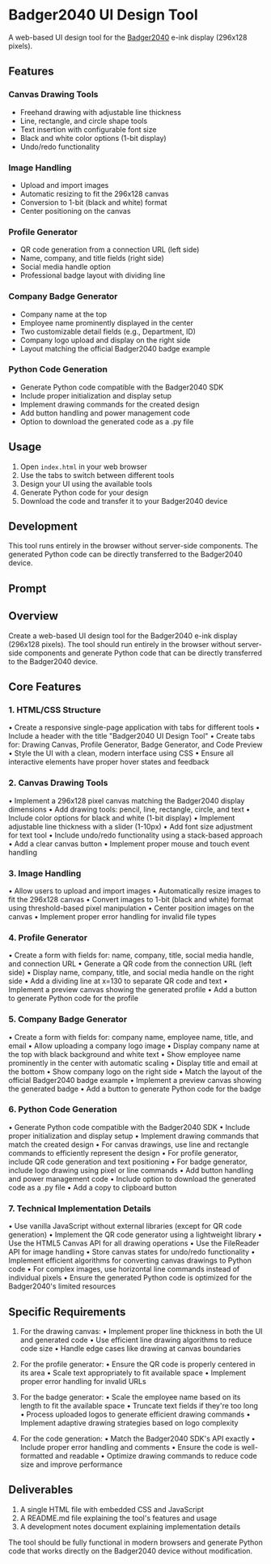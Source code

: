 # Badger2040 UI Design Tool

A web-based UI design tool for the [Badger2040](https://learn.pimoroni.com/article/getting-started-with-badger-2040#micropython-and-badger-2040) e-ink display (296x128 pixels).

## Features

### Canvas Drawing Tools
- Freehand drawing with adjustable line thickness
- Line, rectangle, and circle shape tools
- Text insertion with configurable font size
- Black and white color options (1-bit display)
- Undo/redo functionality

### Image Handling
- Upload and import images
- Automatic resizing to fit the 296x128 canvas
- Conversion to 1-bit (black and white) format
- Center positioning on the canvas

### Profile Generator
- QR code generation from a connection URL (left side)
- Name, company, and title fields (right side)
- Social media handle option
- Professional badge layout with dividing line

### Company Badge Generator
- Company name at the top
- Employee name prominently displayed in the center
- Two customizable detail fields (e.g., Department, ID)
- Company logo upload and display on the right side
- Layout matching the official Badger2040 badge example

### Python Code Generation
- Generate Python code compatible with the Badger2040 SDK
- Include proper initialization and display setup
- Implement drawing commands for the created design
- Add button handling and power management code
- Option to download the generated code as a .py file

## Usage

1. Open `index.html` in your web browser
2. Use the tabs to switch between different tools
3. Design your UI using the available tools
4. Generate Python code for your design
5. Download the code and transfer it to your Badger2040 device

## Development

This tool runs entirely in the browser without server-side components. The generated Python code can be directly transferred to the Badger2040 device.

## Prompt

## Overview
Create a web-based UI design tool for the Badger2040 e-ink display (296x128 
pixels). The tool should run entirely in the browser without server-side 
components and generate Python code that can be directly transferred to the 
Badger2040 device.

## Core Features

### 1. HTML/CSS Structure
• Create a responsive single-page application with tabs for different tools
• Include a header with the title "Badger2040 UI Design Tool"
• Create tabs for: Drawing Canvas, Profile Generator, Badge Generator, and 
Code Preview
• Style the UI with a clean, modern interface using CSS
• Ensure all interactive elements have proper hover states and feedback

### 2. Canvas Drawing Tools
• Implement a 296x128 pixel canvas matching the Badger2040 display dimensions
• Add drawing tools: pencil, line, rectangle, circle, and text
• Include color options for black and white (1-bit display)
• Implement adjustable line thickness with a slider (1-10px)
• Add font size adjustment for text tool
• Include undo/redo functionality using a stack-based approach
• Add a clear canvas button
• Implement proper mouse and touch event handling

### 3. Image Handling
• Allow users to upload and import images
• Automatically resize images to fit the 296x128 canvas
• Convert images to 1-bit (black and white) format using threshold-based pixel
manipulation
• Center position images on the canvas
• Implement proper error handling for invalid file types

### 4. Profile Generator
• Create a form with fields for: name, company, title, social media handle, 
and connection URL
• Generate a QR code from the connection URL (left side)
• Display name, company, title, and social media handle on the right side
• Add a dividing line at x=130 to separate QR code and text
• Implement a preview canvas showing the generated profile
• Add a button to generate Python code for the profile

### 5. Company Badge Generator
• Create a form with fields for: company name, employee name, title, and email
• Allow uploading a company logo image
• Display company name at the top with black background and white text
• Show employee name prominently in the center with automatic scaling
• Display title and email at the bottom
• Show company logo on the right side
• Match the layout of the official Badger2040 badge example
• Implement a preview canvas showing the generated badge
• Add a button to generate Python code for the badge

### 6. Python Code Generation
• Generate Python code compatible with the Badger2040 SDK
• Include proper initialization and display setup
• Implement drawing commands that match the created design
• For canvas drawings, use line and rectangle commands to efficiently 
represent the design
• For profile generator, include QR code generation and text positioning
• For badge generator, include logo drawing using pixel or line commands
• Add button handling and power management code
• Include option to download the generated code as a .py file
• Add a copy to clipboard button

### 7. Technical Implementation Details
• Use vanilla JavaScript without external libraries (except for QR code 
generation)
• Implement the QR code generator using a lightweight library
• Use the HTML5 Canvas API for all drawing operations
• Use the FileReader API for image handling
• Store canvas states for undo/redo functionality
• Implement efficient algorithms for converting canvas drawings to Python code
• For complex images, use horizontal line commands instead of individual 
pixels
• Ensure the generated Python code is optimized for the Badger2040's limited 
resources

## Specific Requirements

1. For the drawing canvas:
   • Implement proper line thickness in both the UI and generated code
   • Use efficient line drawing algorithms to reduce code size
   • Handle edge cases like drawing at canvas boundaries

2. For the profile generator:
   • Ensure the QR code is properly centered in its area
   • Scale text appropriately to fit available space
   • Implement proper error handling for invalid URLs

3. For the badge generator:
   • Scale the employee name based on its length to fit the available space
   • Truncate text fields if they're too long
   • Process uploaded logos to generate efficient drawing commands
   • Implement adaptive drawing strategies based on logo complexity

4. For the code generation:
   • Match the Badger2040 SDK's API exactly
   • Include proper error handling and comments
   • Ensure the code is well-formatted and readable
   • Optimize drawing commands to reduce code size and improve performance

## Deliverables
1. A single HTML file with embedded CSS and JavaScript
2. A README.md file explaining the tool's features and usage
3. A development notes document explaining implementation details

The tool should be fully functional in modern browsers and generate Python 
code that works directly on the Badger2040 device without modification.